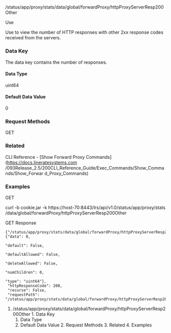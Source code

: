 ##
/status/app/proxy/stats/data/global/forwardProxy/httpProxyServerResp200Other

Use

Use to view the number of HTTP responses with other 2xx response codes
received from the servers.

### Data Key

The data key contains the number of responses.

#### Data Type

uint64

#### Default Data Value

0

### Request Methods

GET

### Related

CLI Reference - [Show Forward Proxy Commands](https://docs.lineratesystems.com
/093Release_2.5/200CLI_Reference_Guide/Exec_Commands/Show_Commands/Show_Forwar
d_Proxy_Commands)

### Examples

GET

curl -b cookie.jar -k https://host-70:8443/lrs/api/v1.0/status/app/proxy/stats
/data/global/forwardProxy/httpProxyServerResp200Other

GET Response

    
    {"/status/app/proxy/stats/data/global/forwardProxy/httpProxyServerResp200Other": {"data": 0,
                                                                                       "default": False,
                                                                                       "defaultAllowed": False,
                                                                                       "deleteAllowed": False,
                                                                                       "numChildren": 0,
                                                                                       "type": "uint64"},
     "httpResponseCode": 200,
     "recurse": False,
     "requestPath": "/status/app/proxy/stats/data/global/forwardProxy/httpProxyServerResp200Other"}
    

  1. /status/app/proxy/stats/data/global/forwardProxy/httpProxyServerResp200Other
    1. Data Key
      1. Data Type
      2. Default Data Value
    2. Request Methods
    3. Related
    4. Examples

